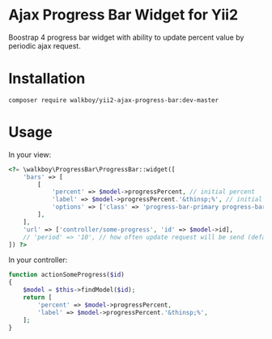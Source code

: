 # Ajax Progress Bar Widget for Yii2

Boostrap 4 progress bar widget with ability to update percent value by periodic ajax request. 

# Installation

`composer require walkboy/yii2-ajax-progress-bar:dev-master`


# Usage

In your view:
```php
<?= \walkboy\ProgressBar\ProgressBar::widget([
    'bars' => [
        [
            'percent' => $model->progressPercent, // initial percent
            'label' => $model->progressPercent.'&thinsp;%', // initial label
            'options' => ['class' => 'progress-bar-primary progress-bar-animated progress-bar-striped'],
        ],
    ],
    'url' => ['controller/some-progress', 'id' => $model->id],
    // 'period' => '10', // how often update request will be send (default 5 sec)
]) ?>
```

In your controller: 
```php
function actionSomeProgress($id)
{
    $model = $this->findModel($id);
    return [
        'percent' => $model->progressPercent,
        'label' => $model->progressPercent.'&thinsp;%',
    ];
}
```
